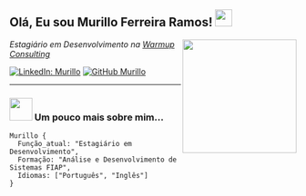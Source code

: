 <h2> Olá, Eu sou Murillo Ferreira Ramos! <img src="https://media.giphy.com/media/hvRJCLFzcasrR4ia7z/giphy.gif" width="30"></h2>

<img align='right' src="https://media2.giphy.com/media/v1.Y2lkPTc5MGI3NjExN244ZHAzcjFpdmx2Z3VnMDJjMmpieW9mdWYzMzA5NG15aDRiNzBiYiZlcD12MV9pbnRlcm5hbF9naWZfYnlfaWQmY3Q9Zw/5SKwQMGTR1umLrKC7N/giphy.webp" width="200">

<p><em>Estagiário em Desenvolvimento na <a href="https://www.warmupweb.com.br">Warmup Consulting</a></em></p>

[![LinkedIn: Murillo](https://img.shields.io/badge/-Murillo%20Ferreira%20Ramos-blue?style=flat-square&logo=Linkedin&logoColor=white&link=https://www.linkedin.com/in/murillo-ferreira-38a938192/)](https://www.linkedin.com/in/murillo-ferreira-38a938192/)
[![GitHub Murillo](https://img.shields.io/github/followers/Mulliru?label=follow&style=social)](https://github.com/mulliru)

---

### <img src="https://media.giphy.com/media/VgCDAzcKvsR6OM0uWg/giphy.gif" width="40"> Um pouco mais sobre mim...

```plaintext
Murillo {
  Função_atual: "Estagiário em Desenvolvimento",
  Formação: "Análise e Desenvolvimento de Sistemas FIAP",
  Idiomas: ["Português", "Inglês"]
}
